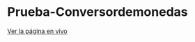 # Prueba-Conversordemonedas
[Ver la página en vivo](https://medardos.github.io/Prueba-Conversordemonedas/)

